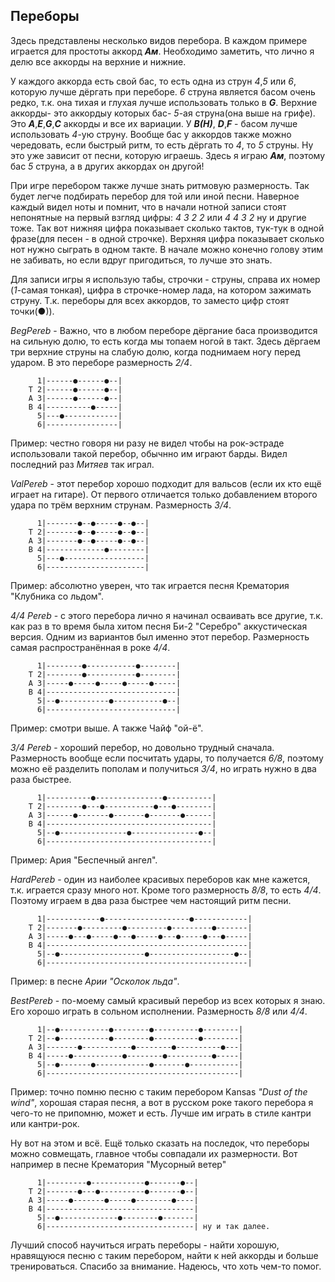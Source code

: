 <!--2017-07-16 13:54:31-->
## Переборы
Здесь представлены несколько видов
перебора. В каждом примере играется для простоты аккорд
***Ам***. Необходимо заметить, что лично я делю все аккорды
на верхние и нижние.

У каждого аккорда есть свой бас, то есть одна из струн
*4*,*5* или *6*, которую лучше дёргать при переборе. *6* струна
является басом очень редко, т.к. она тихая и глухая
лучше использовать только в ***G***. Верхние аккорды- это
аккордыу которых бас- *5*-ая струна(она выше на грифе).
Это ***A***,***E***,***G***,***C*** аккорды и все их вариации. У ***B(H)***,
***D***,***F*** - басом лучше использовать *4*-ую струну. Вообще
бас у аккордов также можно чередовать, если быстрый
ритм, то есть дёргать то *4*, то *5* струны. Ну это уже
зависит от песни, которую играешь. Здесь я играю ***Ам***,
поэтому бас *5* струна, а в других аккордах он другой!

При игре перебором также лучше знать ритмовую
размерность. Так будет легче подбирать перебор для той
или иной песни. Наверное каждый видел ноты и помнит, что
в начали нотной записи стоят непонятные на первый взгляд
цифры:
*4 3 2 2* или *4 4 3 2* ну и другие тоже. Так вот нижняя цифра показывает
сколько тактов, тук-тук в одной фразе(для песен - в одной
строчке). Верхняя цифра показывает сколько нот нужно
сыграть в одном такте. В начале можно конечно голову этим
не забивать, но если вдруг пригодиться, то лучше это
знать.

Для записи игры я использую табы, строчки - струны,
справа их номер (*1*-самая тонкая), цифра в строчке-номер
лада, на котором зажимать струну. Т.к. переборы для всех
аккордов, то заместо цифр стоят точки(●)).

*BegPereb* - Важно, что в любом переборе дёргание баса
производится на сильную долю, то есть когда мы топаем
ногой в такт. Здесь дёргаем три верхние струны на слабую
долю, когда поднимаем ногу перед ударом. В это переборе
размерность *2/4*.

		  1|------●------●--|
		T 2|------●------●--|
		A 3|------●------●--|
		B 4|----------●-----|
		  5|---●------------|
		  6|----------------|

Пример: честно говоря ни разу не видел чтобы на рок-эстраде
использовали такой перебор, обычнно им играют барды.
Видел последний раз *Митяев* так играл.

*ValPereb* - этот перебор хорошо подходит для вальсов
(если их кто ещё играет на гитаре). От первого
отличается только добавлением второго удара по трём
верхним струнам. Размерность *3/4*.

		  1|-------●--●-----●--●--|
		T 2|-------●--●-----●--●--|
		A 3|-------●--●-----●--●--|
		B 4|-------------●--------|
		  5|---●------------------|
		  6|----------------------|

Пример: абсолютно уверен, что так играется песня Крематория "Клубника со льдом".

*4/4 Pereb* - с этого перебора лично я начинал осваивать
все другие, т.к. как раз в то время была хитом песня
Би-2 "Серебро" аккустическая версия. Одним из
вариантов был именно этот перебор. Размерность самая
распространённая в роке *4/4*.

		  1|--------●-----------●--------|
		T 2|--------●-----------●--------|
		A 3|-----●-----●-----●-----●-----|
		B 4|-----------------------------|
		  5|--●-----------●-----------●--|
		  6|-----------------------------|

Пример: смотри выше. А также Чайф "ой-ё". 

*3/4 Pereb* - хороший перебор, но довольно трудный
сначала. Размерность вообще если посчитать удары,
то получается *6/8*, поэтому можно её разделить пополам
и получиться *3/4*, но играть нужно в два раза быстрее.

		  1|----------●---------------●----------|
		T 2|--------●---●-----------●---●--------|
		A 3|------●-------●-------●-------●------|
		B 4|-------------------------------------|
		  5|--●---------------●---------------●--|
		  6|-------------------------------------|

Пример: Ария "Беспечный ангел". 

*HardPereb* - один из наиболее красивых переборов как
мне кажется, т.к. играется сразу много нот. Кроме того
размерность *8/8*, то есть *4/4*. Поэтому играем в два
раза быстрее чем настоящий ритм песни.

		  1|------------●-------------------●------------|
		T 2|-------●---------●---------●---------●-------|
		A 3|-----●---●-----●---●-----●---●-----●---●-----|
		B 4|---------------------------------------------|
		  5|--●-------------------●-------------------●--|
		  6|---------------------------------------------|

Пример: в песне *Арии* *"Осколок льда"*. 

*BestPereb* - по-моему самый красивый перебор из всех
которых я знаю. Его хорошо играть в сольном
исполнении. Размерность *8/8* или *4/4*.

		  1|--●-----------●--------●----------●--------|
		T 2|--●-----------●--------●----------●--------|
		A 3|-------●-----------●--------●----------●---|
		B 4|-----●-----------●--------●----------●-----|
		  5|--●-------●------------●-------●-----------|
		  6|-------------------------------------------|

Пример: точно помню песню с таким перебором Kansas
*"Dust of the wind"*, хорошая старая песня, а вот в
русском роке такого перебора я чего-то не припомню,
может и есть. Лучше им играть в стиле кантри или
кантри-рок.

Ну вот на этом и всё. Ещё только сказать на последок,
что переборы можно совмещать, главное чтобы
совпадали их размерности. Вот например в песне
Крематория "Мусорный ветер"

		  1|---------●------------●-------●--|
		T 2|-------●---●----------●-------●--|
		A 3|-----●-------●-----●--------●----|
		B 4|---------------------------------|
		  5|--●-------------●--------●-------|
		  6|---------------------------------| ну и так далее.

Лучший способ научиться играть переборы - найти
хорошую, нравящуюся песню с таким перебором, найти к
ней аккорды и больше тренироваться. Спасибо за
внимание. Надеюсь, что хоть чем-то помог.